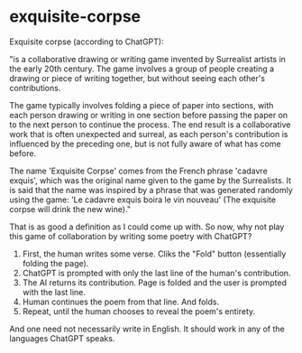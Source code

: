 # exquisite-corpse

Exquisite corpse (according to ChatGPT): 

"is a collaborative drawing or writing game invented by Surrealist artists in the 
early 20th century. The game involves a group of people creating a drawing or piece of writing 
together, but without seeing each other's contributions.

The game typically involves folding a piece of paper into sections, with each person drawing or 
writing in one section before passing the paper on to the next person to continue the process. The end
result is a collaborative work that is often unexpected and surreal, as each person's contribution 
is influenced by the preceding one, but is not fully aware of what has come before.

The name 'Exquisite Corpse' comes from the French phrase 'cadavre exquis', which was the original 
name given to the game by the Surrealists. It is said that the name was inspired by a phrase that was 
generated randomly using the game: 'Le cadavre exquis boira le vin nouveau' (The exquisite corpse 
will drink the new wine)."

That is as good a definition as I could come up with. So now, why not play this game of collaboration 
by writing some poetry with ChatGPT?

1) First, the human writes some verse. Cliks the "Fold" button (essentially folding the page). 
2) ChatGPT is prompted with only the last line of the human's contribution.  
3) The AI returns its contribution. Page is folded and the user is prompted with the last line.
4) Human continues the poem from that line. And folds.
5) Repeat, until the human chooses to reveal the poem's entirety.

And one need not necessarily write in English. It should work in any of the languages ChatGPT
speaks.



